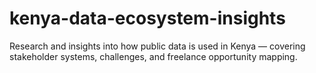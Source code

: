 # kenya-data-ecosystem-insights
Research and insights into how public data is used in Kenya — covering stakeholder systems, challenges, and freelance opportunity mapping.

